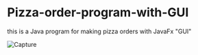 # Pizza-order-program-with-GUI
this is a Java program for making pizza orders with JavaFx "GUI"


![Capture](https://user-images.githubusercontent.com/65433042/142068106-516c0dc2-6f26-472b-812f-91ee4071e667.PNG)
